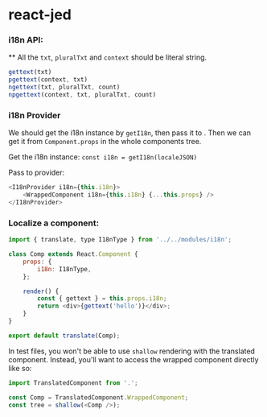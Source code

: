 # react-jed

### i18n API:

** All the `txt`, `pluralTxt` and `context` should be literal string.

```js
gettext(txt)
pgettext(context, txt)
ngettext(txt, pluralTxt, count)
npgettext(context, txt, pluralTxt, count)
```

### i18n Provider
We should get the i18n instance by `getI18n`, then pass it to <I18nProvider>. Then we can get it from `Component.props` in the whole components tree.

Get the i18n instance:
`const i18n = getI18n(localeJSON)`

Pass to provider:
```js
<I18nProvider i18n={this.i18n}>
    <WrappedComponent i18n={this.i18n} {...this.props} />
</I18nProvider>
```

### Localize a component:

```js
import { translate, type I18nType } from '../../modules/i18n';

class Comp extends React.Component {
    props: {
        i18n: I18nType,
    };

    render() {
        const { gettext } = this.props.i18n;
        return <div>{gettext('hello')}</div>;
    }
}

export default translate(Comp);
```

In test files, you won't be able to use `shallow` rendering with the translated component. Instead, you'll want to access the wrapped component directly like so:

```js
import TranslatedComponent from '.';

const Comp = TranslatedComponent.WrappedComponent;
const tree = shallow(<Comp />);
```
